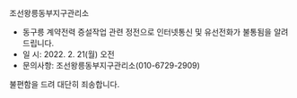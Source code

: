 조선왕릉동부지구관리소
- 동구릉 계약전력 증설작업 관련 정전으로 인터넷통신 및 유선전화가 불통됨을 알려드립니다.
- 일 시: 2022. 2. 21(월) 오전
- 문의사항: 조선왕릉동부지구관리소(010-6729-2909)

불편함을 드려 대단히 죄송합니다.